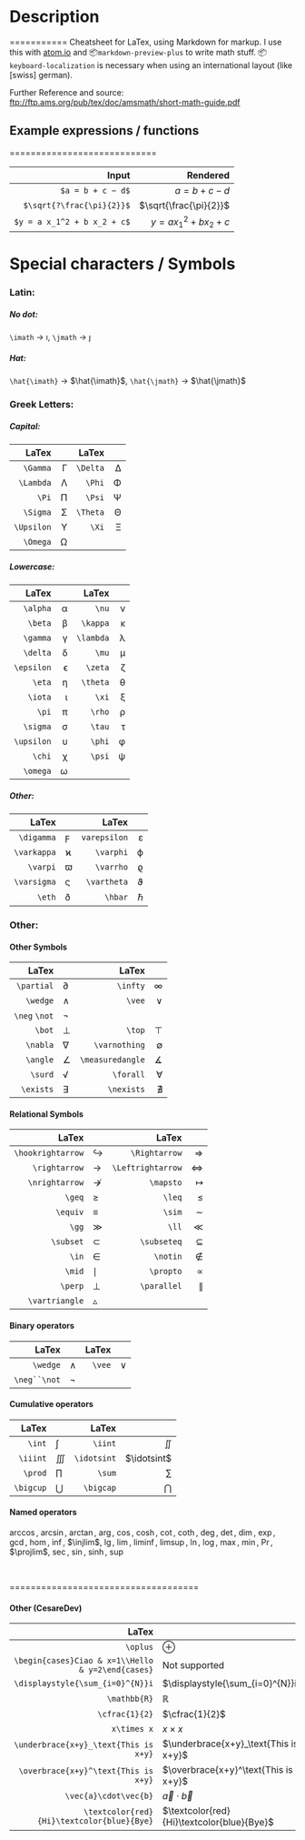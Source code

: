 # Description
===========
Cheatsheet for LaTex, using Markdown for markup. I use this with [atom.io](https://atom.io/)
and :package:`markdown-preview-plus` to write math stuff. :package:`keyboard-localization`
is necessary when using an international layout (like [swiss] german).

Further Reference and source: ftp://ftp.ams.org/pub/tex/doc/amsmath/short-math-guide.pdf

## Example expressions / functions
============================

Input             | Rendered        |
-----------------:|----------------:|
`$a = b + c − d$` | $a = b + c − d$ |
`$\sqrt{?\frac{\pi}{2}}$` | $\sqrt{\frac{\pi}{2}}$ |
`$y = a x_1^2 + b x_2 + c$` | $y = a x_1^2 + b x_2 + c$ |

Special characters / Symbols
============================
### Latin:
##### No dot:  
`\imath` $\rightarrow$ $\imath$,
`\jmath` $\rightarrow$ $\jmath$

##### Hat:  
`\hat{\imath}`  $\rightarrow$ $\hat{\imath}$,
`\hat{\jmath}`  $\rightarrow$ $\hat{\jmath}$

### Greek Letters:
##### Capital:
LaTex      |   | LaTex    |   |
----------:|--:|---------:|--:|
`\Gamma`   | Γ | `\Delta` | ∆ |
`\Lambda`  | Λ | `\Phi`   | Φ |
`\Pi`      | Π | `\Psi`   | Ψ |
`\Sigma`   | Σ | `\Theta` | Θ |
`\Upsilon` | Υ | `\Xi`    | Ξ |
`\Omega`   | Ω |          |   |

##### Lowercase:
LaTex      |   | LaTex     |   |
----------:|--:|----------:|--:|
`\alpha`   | α | `\nu`     | ν |
`\beta`    | β | `\kappa`  | κ |
`\gamma`   | γ | `\lambda` | λ |
`\delta`   | δ |  `\mu`    | µ |    
`\epsilon` | ϵ | `\zeta`   | ζ |
`\eta`     | η | `\theta`  | θ |
`\iota`    | ι | `\xi`     | ξ |
`\pi`      | π | `\rho`    | ρ |
`\sigma`   | σ | `\tau`    | τ |
`\upsilon` | υ | `\phi`    | φ |
`\chi`     | χ | `\psi`    | ψ |
`\omega`   | ω |           |   |

##### Other:
LaTex       |   | LaTex       |   |
-----------:|---|------------:|--:|
`\digamma`  | ϝ | `varepsilon`| ε       |
`\varkappa` | ϰ | `\varphi`   | ϕ       |
`\varpi`    | ϖ | `\varrho`   | ϱ       |
`\varsigma` | ς | `\vartheta` | ϑ       |
`\eth`      | ð | `\hbar`     | $\hbar$ |


### Other:
#### Other Symbols
LaTex         |   | LaTex            |   |
-------------:|---|-----------------:|--:|
`\partial`    | ∂ | `\infty`         | ∞ |
`\wedge`      | ∧ | `\vee`           | ∨ |
`\neg` `\not` | ¬ |                  |   |
`\bot`        | ⊥ | `\top`           | ⊤ |
`\nabla`      | ∇ | `\varnothing`    | ∅ |
`\angle`      | ∠ | `\measuredangle` | ∡ |
`\surd`       | √ | `\forall`        | ∀ |
`\exists`     | ∃ | `\nexists`       | ∄ |

#### Relational Symbols
LaTex             |   | LaTex              |          |
-----------------:|---|-------------------:|---------:|
`\hookrightarrow` | ↪      | `\Rightarrow`     | ⇒         |
`\rightarrow`     | →      | `\Leftrightarrow` | ⇔         |
`\nrightarrow`    | ↛      | `\mapsto`         | $\mapsto$ |
`\geq`            | ≥      | `\leq`            | ≤         |
`\equiv`          | ≡      | `\sim`            | ∼         |
`\gg`             | ≫      | `\ll`            | ≪          |
`\subset`          | ⊂     | `\subseteq`     | ⊆           |
`\in`             | ∈      | `\notin`         | ∉          |
`\mid`            | $\mid$ | `\propto`        | ∝          |
`\perp`            | ⊥     | ` \parallel`     | ∥          |
`\vartriangle`     | $\vartriangle$

#### Binary operators
LaTex        |   | LaTex  |   |
------------:|---|-------:|--:|
`\wedge`     | ∧ | `\vee` | ∨ |
`\neg``\not` | ¬ |        |   |

#### Cumulative operators
LaTex     |           | LaTex       |             |
---------:|-----------|------------:|------------:|
`\int`    | ∫         | `\iint`     | $\iint$     |
`\iiint`  | $\iiint$  | `\idotsint` | $\idotsint$ |
`\prod`   | $\prod$   | `\sum`      | $\sum$      |
`\bigcup` | $\bigcup$ | `\bigcap`   | $\bigcap$   |

#### Named operators
$\arccos$,
$\arcsin$,
$\arctan$,
$\arg$,
$\cos$,
$\cosh$,
$\cot$,
$\coth$,
$\deg$,
$\det$,
$\dim$,
$\exp$,
$\gcd$,
$\hom$,
$\inf$,
$\injlim$,
$\lg$,
$\lim$,
$\liminf$,
$\limsup$,
$\ln$,
$\log$,
$\max$,
$\min$,
$\Pr$,
$\projlim$,
$\sec$,
$\sin$,
$\sinh$,
$\sup$

<br>

====================================
#### Other (CesareDev)
LaTex     |           |
---------:|-----------|
`\oplus`  | $\oplus$  |
`\begin{cases}Ciao & x=1\\Hello & y=2\end{cases}` | Not supported |
`\displaystyle{\sum_{i=0}^{N}}i` | $\displaystyle{\sum_{i=0}^{N}}i$ |
`\mathbb{R}` | $\mathbb{R}$ |
`\cfrac{1}{2}` | $\cfrac{1}{2}$ |
`x\times x` | $x\times x$ |
`\underbrace{x+y}_\text{This is x+y}` | $\underbrace{x+y}_\text{This is x+y}$ |
`\overbrace{x+y}^\text{This is x+y}` | $\overbrace{x+y}^\text{This is x+y}$ |
`\vec{a}\cdot\vec{b}` | $\vec{a}\cdot\vec{b}$ |
`\textcolor{red}{Hi}\textcolor{blue}{Bye}` | $\textcolor{red}{Hi}\textcolor{blue}{Bye}$ |
